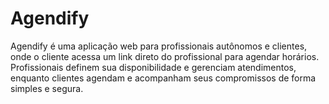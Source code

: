 # Agendify
Agendify é uma aplicação web para profissionais autônomos e clientes, onde o cliente acessa um link direto do profissional para agendar horários. Profissionais definem sua disponibilidade e gerenciam atendimentos, enquanto clientes agendam e acompanham seus compromissos de forma simples e segura.
